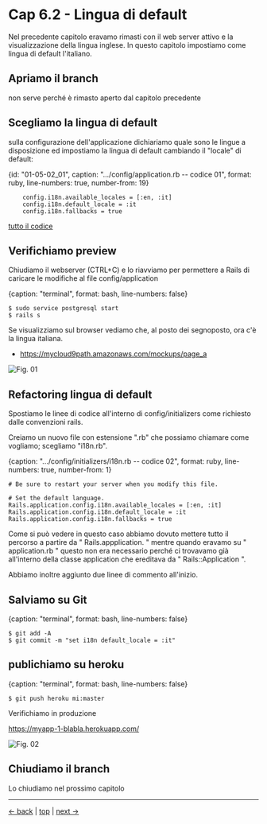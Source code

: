 # <a name="top"></a> Cap 6.2 - Lingua di default

Nel precedente capitolo eravamo rimasti con il web server attivo e la visualizzazione della lingua inglese.
In questo capitolo impostiamo come lingua di default l'italiano.



## Apriamo il branch

non serve perché è rimasto aperto dal capitolo precedente



## Scegliamo la lingua di default

sulla configurazione dell'applicazione dichiariamo quale sono le lingue a disposizione ed impostiamo la lingua di default cambiando il "locale" di default:

{id: "01-05-02_01", caption: ".../config/application.rb -- codice 01", format: ruby, line-numbers: true, number-from: 19}
```
    config.i18n.available_locales = [:en, :it]
    config.i18n.default_locale = :it
    config.i18n.fallbacks = true
```

[tutto il codice](#01-05-02_01all)



## Verifichiamo preview

Chiudiamo il webserver (CTRL+C) e lo riavviamo per permettere a Rails di caricare le modifiche al file config/application

{caption: "terminal", format: bash, line-numbers: false}
```
$ sudo service postgresql start
$ rails s
```

Se visualizziamo sul browser vediamo che, al posto dei segnoposto, ora c'è la lingua italiana.

* https://mycloud9path.amazonaws.com/mockups/page_a

![Fig. 01](chapters/01-base/05-mockups_i18n/02_fig01-i18n_page_a.png)



## Refactoring lingua di default

Spostiamo le linee di codice all'interno di config/initializers come richiesto dalle convenzioni rails.

Creiamo un nuovo file con estensione ".rb" che possiamo chiamare come vogliamo; scegliamo "i18n.rb".

{caption: ".../config/initializers/i18n.rb -- codice 02", format: ruby, line-numbers: true, number-from: 1}
```
# Be sure to restart your server when you modify this file.

# Set the default language.
Rails.application.config.i18n.available_locales = [:en, :it]
Rails.application.config.i18n.default_locale = :it
Rails.application.config.i18n.fallbacks = true
```

Come si può vedere in questo caso abbiamo dovuto mettere tutto il percorso a partire da " Rails.appplication. " mentre quando eravamo su " application.rb " questo non era necessario perché ci trovavamo già all'interno della classe application che ereditava da " Rails::Application ".

Abbiamo inoltre aggiunto due linee di commento all'inizio.



## Salviamo su Git

{caption: "terminal", format: bash, line-numbers: false}
```
$ git add -A
$ git commit -m "set i18n default_locale = :it"
```



## publichiamo su heroku

{caption: "terminal", format: bash, line-numbers: false}
```
$ git push heroku mi:master
```

Verifichiamo in produzione

https://myapp-1-blabla.herokuapp.com/

![Fig. 02](chapters/01-base/05-mockups_i18n/02_fig02-heroku_i18n_page_a.png)



## Chiudiamo il branch

Lo chiudiamo nel prossimo capitolo



---

[<- back](https://github.com/flaviobordonidev/leanpubabrandnewcms/blob/master/01-base/05-github/04-github-multi-users-it.md)
 | [top](#top) |
[next ->](https://github.com/flaviobordonidev/leanpubabrandnewcms/blob/master/01-base/06-mockups_i18n/02-default_language-it.md)
